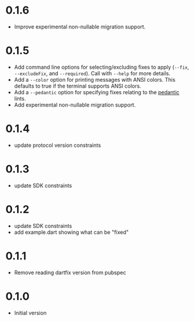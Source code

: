 # 0.1.6
* Improve experimental non-nullable migration support.

# 0.1.5
* Add command line options for selecting/excluding fixes to apply (`--fix`,
  `--excludeFix`, and `--required`). Call with `--help` for more details.
* Add a `--color` option for printing messages with ANSI colors. This defaults
  to true if the terminal supports ANSI colors.
* Add a `--pedantic` option for specifying fixes relating to the [pedantic]
  lints.
* Add experimental non-nullable migration support.

[pedantic]: https://pub.dev/packages/pedantic

# 0.1.4
 * update protocol version constraints

# 0.1.3
 * update SDK constraints

# 0.1.2
 * update SDK constraints
 * add example.dart showing what can be "fixed"

# 0.1.1
 * Remove reading dartfix version from pubspec

# 0.1.0
 * Initial version
